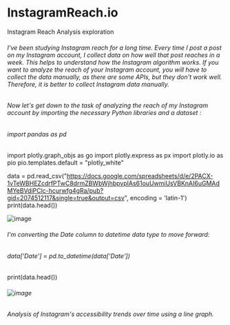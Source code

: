 # InstagramReach.io
Instagram Reach Analysis exploration
###### I've been studying Instagram reach for a long time. Every time I post a post on my Instagram account, I collect data on how well that post reaches in a week. This helps to understand how the Instagram algorithm works. If you want to analyze the reach of your Instagram account, you will have to collect the data manually, as there are some APIs, but they don't work well. Therefore, it is better to collect Instagram data manually.
###### Now let's get down to the task of analyzing the reach of my Instagram account by importing the necessary Python libraries and a dataset :

###### import pandas as pd
import plotly.graph_objs as go
import plotly.express as px
import plotly.io as pio
pio.templates.default = "plotly_white"

data = pd.read_csv("https://docs.google.com/spreadsheets/d/e/2PACX-1vTeWBHEZcdrfPTwC8drmZBWbWjhbpvpIAs61ouUwmiUsVBKnAI6uGMAdMYeBVdiPClc-hcurwfg4gRa/pub?gid=2074512117&single=true&output=csv", encoding = 'latin-1')
print(data.head())

![image](https://user-images.githubusercontent.com/118888509/236623609-73a8ace8-3a9e-4eb1-9d8f-8625f424890d.png)

###### I'm converting the Date column to datetime data type to move forward:
###### data['Date'] = pd.to_datetime(data['Date'])
print(data.head())

###### ![image](https://user-images.githubusercontent.com/118888509/236623717-ff435612-ba74-44c9-8ea4-6b271276aac2.png)

###### Analysis of Instagram's accessibility trends over time using a line graph.
